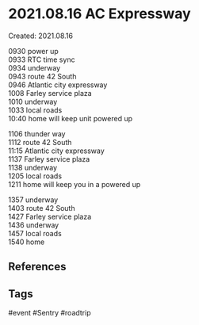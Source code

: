 # 2021.08.16 AC Expressway
Created: 2021.08.16

0930 power up  
0933 RTC time sync  
0934 underway  
0943 route 42 South  
0946 Atlantic city expressway  
1008 Farley service plaza  
1010 underway  
1033 local roads  
10:40 home will keep unit powered up  
  
1106 thunder way  
1112 route 42 South  
11:15 Atlantic city expressway  
1137 Farley service plaza  
1138 underway  
1205 local roads  
1211 home will keep you in a powered up  
  
1357 underway  
1403 route 42 South  
1427 Farley service plaza  
1436 underway  
1457 local roads  
1540 home

## References

## Tags
#event #Sentry #roadtrip